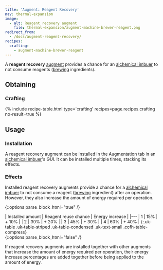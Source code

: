 ```yaml
---
title: 'Augment: Reagent Recovery'
nav: thermal-expansion
image:
  - alt: Reagent recovery augment
    file: thermal-expansion/augment-machine-brewer-reagent.png
redirect_from:
  - /docs/augment-reagent-recovery/
recipes:
  crafting:
    - augment-machine-brewer-reagent
---
```


A **reagent recovery** [augment](/docs/thermal-expansion/augments/) provides a chance for an
[alchemical imbuer](/docs/thermal-expansion/alchemical-imbuer/) to not consume reagents
([brewing](https://minecraft.gamepedia.com/Brewing) ingredients).


Obtaining
---------

### Crafting
{% include recipe-table.html type='crafting' recipes=page.recipes.crafting no-result=true %}


Usage
-----

### Installation
A reagent recovery augment can be installed in the Augmentation tab in an
[alchemical imbuer](/docs/thermal-expansion/alchemical-imbuer/)'s GUI. It can be installed
multiple times, stacking its effects.

### Effects
Installed reagent recovery augments provide a chance for a [alchemical
imbuer](/docs/thermal-expansion/alchemical-imbuer/) to not consume a reagent
([brewing](https://minecraft.gamepedia.com/Brewing) ingredient) after an
operation. However, they also increase the amount of energy required per
operation.

{::options parse_block_html="true" /}
<div class="uk-overflow-container">
| Installed amount | Reagent reuse chance | Energy increase |
|---
| 1 | 15% | + 10% |
| 2 | 30% | + 20% |
| 3 | 45% | + 30% |
| 4 | 60% | + 40% |
{:.uk-table .uk-table-striped .uk-table-condensed .uk-text-small .cofh-table-compress}
</div>
{::options parse_block_html="false" /}

If reagent recovery augments are installed together with other augments that
increase the amount of energy required per operation, their energy increase
percentages are added together before being applied to the amount of energy.
